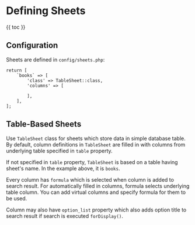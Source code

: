 # Defining Sheets #

{{ toc }}

## Configuration ##

Sheets are defined in `config/sheets.php`:

    return [
        `books` => [
            'class' => TableSheet::class,
            'columns' => [

            ],
        ],
    ];

## Table-Based Sheets ##

Use `TableSheet` class for sheets which store data in simple database table. By default, column definitions in `TableSheet` are filled in with columns from underlying table specified in `table` property.

If not specified in `table` property, `TableSheet` is based on a table having sheet's name. In the example above, it is `books`.

Every column has `formula` which is selected when column is added to search result. For automatically filled in columns, formula selects underlying table column. You can add virtual columns and specify formula for them to be used.

Column may also have `option_list` property which also adds option title to search result if search is executed `forDisplay()`.

